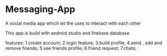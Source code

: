 # Messaging-App

A social media app which let the uses to interact with each other

This app is build with android studio and firebase database

 features:
     1.create account;
     2.login feature;
     3.build profile;
     4.send , add and remove friends;
     5.see friends profile;
     6.friend request;
     7.chats;
